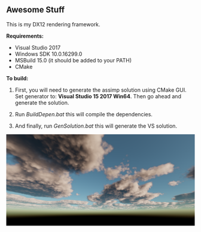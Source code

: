 Awesome Stuff
-------------

This is my DX12 rendering framework.

**Requirements:**
* Visual Studio 2017
* Windows SDK 10.0.16299.0
* MSBuild 15.0 (it should be added to your PATH)
* CMake

**To build:**

1. First, you will need to generate the assimp solution using CMake GUI. Set generator to: **Visual Studio 15 2017 Win64**. Then go ahead and generate the solution.

2. Run *BuildDepen.bat* this will compile the dependencies.

3. And finally, run *GenSolution.bat* this will generate the VS solution.


 ![Clouds](Assets/Pics/Clouds.PNG?raw=true "Cloud rendering")
